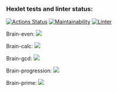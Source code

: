 ### Hexlet tests and linter status:
[![Actions Status](https://github.com/McPatrik/frontend-project-lvl1/workflows/hexlet-check/badge.svg)](https://github.com/McPatrik/frontend-project-lvl1/actions)
[![Maintainability](https://api.codeclimate.com/v1/badges/a99a88d28ad37a79dbf6/maintainability)](https://codeclimate.com/github/codeclimate/codeclimate/maintainability)
[![Linter](https://github.com/McPatrik/frontend-project-lvl1/actions/workflows/superlinter.yml/badge.svg)](https://github.com/McPatrik/frontend-project-lvl1/actions/workflows/superlinter.yml)

Brain-even:
<a href="https://asciinema.org/a/402341" target="_blank"><img src="https://asciinema.org/a/402341.svg"></a>

Brain-calc:
<a href ="https://asciinema.org/a/403502" target="_blank"><img src="https://asciinema.org/a/403502.svg"></a>

Brain-gcd:
<a href="https://asciinema.org/a/404444" target="_blank"><img src="https://asciinema.org/a/404444.svg"></a>

Brain-progression:
<a href="https://asciinema.org/a/404470" target="_blank"><img src="https://asciinema.org/a/404470.svg"></a>

Brain-prime:
<a href="https://asciinema.org/a/404623" target="_blank"><img src="https://asciinema.org/a/404623.svg"></a>


